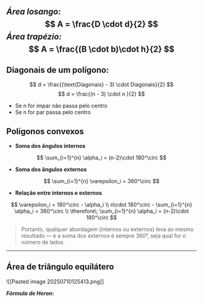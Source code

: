 ***Área losango:*** 
$$
A = \frac{D \cdot d}{2}
$$
***Área trapézio:***
$$
A = \frac{(B \cdot b)\cdot h}{2}
$$
---
## Diagonais de um polígono:

$$
d = \frac{(\text{Diagonais} - 3) \cdot Diagonais}{2}
$$
$$
d = \frac{(n - 3) \cdot n }{2}
$$

- Se n for impar não passa pelo centro
- Se n for par passa pelo centro 


## Polígonos convexos

- **Soma dos ângulos internos**

$$
\sum_{i=1}^{n} \alpha_i = (n-2)\cdot 180^\circ
$$

- **Soma dos ângulos externos**

$$
\sum_{i=1}^{n} \varepsilon_i = 360^\circ
$$

- **Relação entre internos e externos**

$$
\varepsilon_i = 180^\circ - \alpha_i \\
n\cdot 180^\circ - \sum_{i=1}^{n} \alpha_i = 360^\circ \\
\therefore\; \sum_{i=1}^{n} \alpha_i = (n-2)\cdot 180^\circ
$$
> Portanto, qualquer abordagem (internos ou externos) leva ao mesmo resultado ― e a soma dos externos é sempre 360°, seja qual for o número de lados.
---

## Área de triângulo equilátero

![[Pasted image 20250710125413.png]]

***Fórmula de Heron:***

